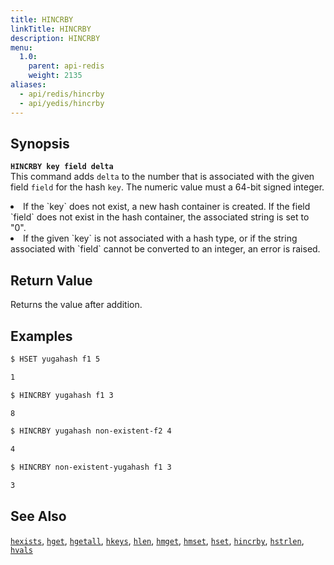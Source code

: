 ```yaml
---
title: HINCRBY
linkTitle: HINCRBY
description: HINCRBY
menu:
  1.0:
    parent: api-redis
    weight: 2135
aliases:
  - api/redis/hincrby
  - api/yedis/hincrby
---
```


## Synopsis
<b>`HINCRBY key field delta`</b><br>
This command adds `delta` to the number that is associated with the given field `field` for the hash `key`. The numeric value must a 64-bit signed integer.
<li>If the `key` does not exist, a new hash container is created. If the field `field` does not exist in the hash container, the associated string is set to "0".</li>
<li>If the given `key` is not associated with a hash type, or if the string  associated with `field` cannot be converted to an integer, an error is raised.</li>

## Return Value
Returns the value after addition.

## Examples
```{.sh .copy .separator-dollar}
$ HSET yugahash f1 5
```
```sh
1
```
```{.sh .copy .separator-dollar}
$ HINCRBY yugahash f1 3
```
```sh
8
```
```{.sh .copy .separator-dollar}
$ HINCRBY yugahash non-existent-f2 4
```
```sh
4
```
```{.sh .copy .separator-dollar}
$ HINCRBY non-existent-yugahash f1 3
```
```sh
3
```

## See Also
[`hexists`](../hexists/), [`hget`](../hget/), [`hgetall`](../hgetall/), [`hkeys`](../hkeys/), [`hlen`](../hlen/), [`hmget`](../hmget/), [`hmset`](../hmset/), [`hset`](../hset/), [`hincrby`](../hincrby/), [`hstrlen`](../hstrlen/), [`hvals`](../hvals/)
